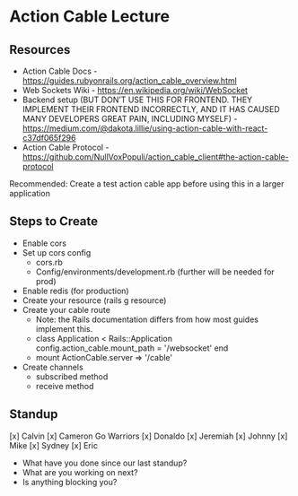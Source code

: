 # Action Cable Lecture

## Resources

- Action Cable Docs - https://guides.rubyonrails.org/action_cable_overview.html
- Web Sockets Wiki - https://en.wikipedia.org/wiki/WebSocket 
- Backend setup (BUT DON’T USE THIS FOR FRONTEND. THEY IMPLEMENT THEIR FRONTEND INCORRECTLY, AND IT HAS CAUSED MANY DEVELOPERS GREAT PAIN, INCLUDING MYSELF) - https://medium.com/@dakota.lillie/using-action-cable-with-react-c37df065f296 
- Action Cable Protocol - https://github.com/NullVoxPopuli/action_cable_client#the-action-cable-protocol 

Recommended: Create a test action cable app before using this in a larger application

## Steps to Create

- Enable cors
- Set up cors config
    - cors.rb
    - Config/environments/development.rb (further will be needed for prod)
- Enable redis (for production)
- Create your resource (rails g resource)
- Create your cable route
    - Note: the Rails documentation differs from how most guides implement this.
    - class Application < Rails::Application
  config.action_cable.mount_path = '/websocket'
end
    - mount ActionCable.server => '/cable'
- Create channels
    - subscribed method
    - receive method 

## Standup

[x] Calvin
[x] Cameron Go Warriors
[x] Donaldo
[x] Jeremiah
[x] Johnny
[x] Mike
[x] Sydney
[x] Eric

- What have you done since our last standup?
- What are you working on next?
- Is anything blocking you?